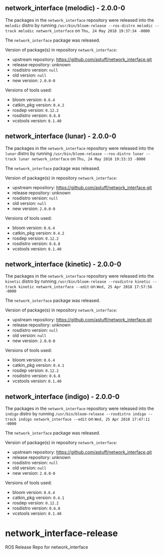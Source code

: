 ## network_interface (melodic) - 2.0.0-0

The packages in the `network_interface` repository were released into the `melodic` distro by running `/usr/bin/bloom-release --ros-distro melodic --track melodic network_interface` on `Thu, 24 May 2018 19:37:34 -0000`

The `network_interface` package was released.

Version of package(s) in repository `network_interface`:

- upstream repository: https://github.com/astuff/network_interface.git
- release repository: unknown
- rosdistro version: `null`
- old version: `null`
- new version: `2.0.0-0`

Versions of tools used:

- bloom version: `0.6.4`
- catkin_pkg version: `0.4.2`
- rosdep version: `0.12.2`
- rosdistro version: `0.6.8`
- vcstools version: `0.1.40`


## network_interface (lunar) - 2.0.0-0

The packages in the `network_interface` repository were released into the `lunar` distro by running `/usr/bin/bloom-release --ros-distro lunar --track lunar network_interface` on `Thu, 24 May 2018 19:33:33 -0000`

The `network_interface` package was released.

Version of package(s) in repository `network_interface`:

- upstream repository: https://github.com/astuff/network_interface.git
- release repository: unknown
- rosdistro version: `null`
- old version: `null`
- new version: `2.0.0-0`

Versions of tools used:

- bloom version: `0.6.4`
- catkin_pkg version: `0.4.2`
- rosdep version: `0.12.2`
- rosdistro version: `0.6.8`
- vcstools version: `0.1.40`


## network_interface (kinetic) - 2.0.0-0

The packages in the `network_interface` repository were released into the `kinetic` distro by running `/usr/bin/bloom-release --rosdistro kinetic --track kinetic network_interface --edit` on `Wed, 25 Apr 2018 17:57:56 -0000`

The `network_interface` package was released.

Version of package(s) in repository `network_interface`:

- upstream repository: https://github.com/astuff/network_interface.git
- release repository: unknown
- rosdistro version: `null`
- old version: `null`
- new version: `2.0.0-0`

Versions of tools used:

- bloom version: `0.6.4`
- catkin_pkg version: `0.4.1`
- rosdep version: `0.12.2`
- rosdistro version: `0.6.8`
- vcstools version: `0.1.40`


## network_interface (indigo) - 2.0.0-0

The packages in the `network_interface` repository were released into the `indigo` distro by running `/usr/bin/bloom-release --rosdistro indigo --track indigo network_interface --edit` on `Wed, 25 Apr 2018 17:47:11 -0000`

The `network_interface` package was released.

Version of package(s) in repository `network_interface`:

- upstream repository: https://github.com/astuff/network_interface.git
- release repository: unknown
- rosdistro version: `null`
- old version: `null`
- new version: `2.0.0-0`

Versions of tools used:

- bloom version: `0.6.4`
- catkin_pkg version: `0.4.1`
- rosdep version: `0.12.2`
- rosdistro version: `0.6.8`
- vcstools version: `0.1.40`


# network_interface-release
ROS Release Repo for network_interface
